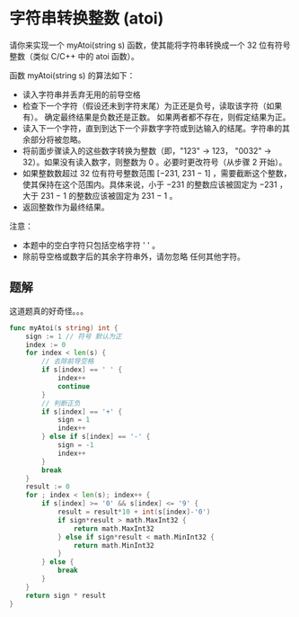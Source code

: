 # 字符串转换整数 (atoi)

请你来实现一个 myAtoi(string s) 函数，使其能将字符串转换成一个 32 位有符号整数（类似 C/C++ 中的 atoi 函数）。

函数 myAtoi(string s) 的算法如下：

- 读入字符串并丢弃无用的前导空格
- 检查下一个字符（假设还未到字符末尾）为正还是负号，读取该字符（如果有）。 确定最终结果是负数还是正数。 如果两者都不存在，则假定结果为正。
- 读入下一个字符，直到到达下一个非数字字符或到达输入的结尾。字符串的其余部分将被忽略。
- 将前面步骤读入的这些数字转换为整数（即，"123" -> 123， "0032" -> 32）。如果没有读入数字，则整数为 0 。必要时更改符号（从步骤 2 开始）。
- 如果整数数超过 32 位有符号整数范围 [−231,  231 − 1] ，需要截断这个整数，使其保持在这个范围内。具体来说，小于 −231 的整数应该被固定为 −231 ，大于 231 − 1 的整数应该被固定为 231 − 1 。
- 返回整数作为最终结果。

注意：

- 本题中的空白字符只包括空格字符 ' ' 。
- 除前导空格或数字后的其余字符串外，请勿忽略 任何其他字符。

## 题解

这道题真的好奇怪。。。

```go
func myAtoi(s string) int {
	sign := 1 // 符号 默认为正
	index := 0
	for index < len(s) {
		// 去除前导空格
		if s[index] == ' ' {
			index++
			continue
		}
		// 判断正负
		if s[index] == '+' {
			sign = 1
			index++
		} else if s[index] == '-' {
			sign = -1
			index++
		}
		break
	}
	result := 0
	for ; index < len(s); index++ {
		if s[index] >= '0' && s[index] <= '9' {
			result = result*10 + int(s[index]-'0')
			if sign*result > math.MaxInt32 {
				return math.MaxInt32
			} else if sign*result < math.MinInt32 {
				return math.MinInt32
			}
		} else {
			break
		}
	}
	return sign * result
}
```

